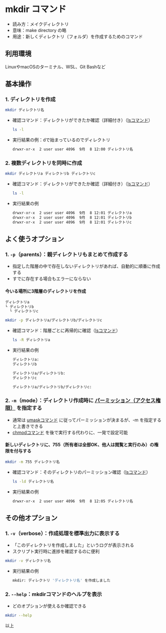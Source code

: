 # mkdir コマンド

- 読み方：メイクディレクトリ
- 意味：make directory の略
- 用途：新しくディレクトリ（フォルダ）を作成するためのコマンド

## 利用環境

LinuxやmacOSのターミナル、WSL、Git Bashなど

## 基本操作

### 1. ディレクトリを作成

  ```bash
  mkdir ディレクトリ名
  ```

- 確認コマンド：ディレクトリができたか確認（詳細付き）（[lsコマンド](ls.md)）

  ```bash
  ls -l
  ```

- 実行結果の例：dで始まっているのでディレクトリ

  ```bash
  drwxr-xr-x  2 user user 4096  9月  8 12:00 ディレクトリ名
  ```

### 2. 複数ディレクトリを同時に作成

```bash
mkdir ディレクトリa ディレクトリb ディレクトリc
```

- 確認コマンド：ディレクトリができたか確認（詳細付き）（[lsコマンド](ls.md)）

  ```bash
  ls -l
  ```

- 実行結果の例

  ```bash
  drwxr-xr-x  2 user user 4096  9月  8 12:01 ディレクトリa
  drwxr-xr-x  2 user user 4096  9月  8 12:01 ディレクトリb
  drwxr-xr-x  2 user user 4096  9月  8 12:01 ディレクトリc
  ```

## よく使うオプション

### 1. `-p`（parents）：親ディレクトリもまとめて作成する

- 指定した階層の中で存在しないディレクトリがあれば、自動的に順番に作成する
- すでに存在する場合もエラーにならない

#### 今いる場所に3階層のディレクトリを作成

```bash
ディレクトリa
└ ディレクトリb
  └ ディレクトリc
```

```bash
mkdir -p ディレクトリa/ディレクトリb/ディレクトリc
```

- 確認コマンド：階層ごとに再帰的に確認（[lsコマンド](ls.md)）

  ```bash
  ls -R ディレクトリa
  ```

- 実行結果の例

  ```bash
  ディレクトリa:
  ディレクトリb
  
  ディレクトリa/ディレクトリb:
  ディレクトリc
  
  ディレクトリa/ディレクトリb/ディレクトリc:
  ```

### 2. `-m`（mode）：ディレクトリ作成時に [パーミッション（アクセス権限）](permission.md) を指定する

- 通常は [umaskコマンド](umask.md) に従ってパーミッションが決まるが、-m を指定すると上書きできる
- [chmodコマンド](chmod.md) を後で実行する代わりに、一発で設定可能

#### 新しいディレクトリに、755（所有者は全部OK、他人は閲覧と実行のみ）の権限を付与する

```bash
mkdir -m 755 ディレクトリ名
```

- 確認コマンド：そのディレクトリのパーミッション確認（[lsコマンド](ls.md)）

  ```bash
  ls -ld ディレクトリ名
  ```

- 実行結果の例

  ```bash
  drwxr-xr-x  2 user user 4096  9月  8 12:05 ディレクトリ名
  ```

## その他オプション

### 1. `-v`（verbose）：作成処理を標準出力に表示する

- 「このディレクトリを作成しました」というログが表示される
- スクリプト実行時に進捗を確認するのに便利

```bash
mkdir -v ディレクトリ名
```

- 実行結果の例

  ```bash
  mkdir: ディレクトリ 'ディレクトリ名' を作成しました
  ```

### 2. `--help`：mkdirコマンドのヘルプを表示

- どのオプションが使えるか確認できる

```bash
mkdir --help
```

以上

